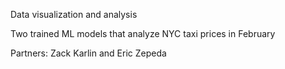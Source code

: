 Data visualization and analysis

Two trained ML models that analyze NYC taxi prices in February

Partners: Zack Karlin and Eric Zepeda
